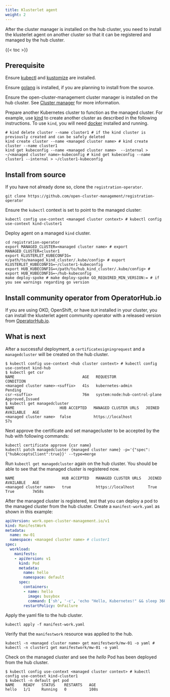 ```yaml
---
title: Klusterlet agent
weight: 2
---
```


After the cluster manager is installed on the hub cluster, you need to install the klusterlet agent on another cluster so that it can be registered and managed by the hub cluster.

<!-- spellchecker-disable -->

{{< toc >}}

<!-- spellchecker-enable -->

## Prerequisite

Ensure [kubectl](https://kubernetes.io/docs/tasks/tools/install-kubectl) and [kustomize](https://kubernetes-sigs.github.io/kustomize/installation) are installed.

Ensure [golang](https://golang.org/doc/install) is installed, if you are planning to install from the source.

Ensure the open-cluster-management cluster manager is installed on the hub cluster. See [Cluster manager](../cluster-manager) for more information.

Prepare another Kubernetes cluster to function as the managed cluster. For example, use [kind](https://kind.sigs.k8s.io/docs/user/quick-start) to create another cluster as described in the following instructions. To use `kind`, you will need [docker](https://docs.docker.com/get-started) installed and running.

```Shell
# kind delete cluster --name cluster1 # if the kind cluster is previously created and can be safely deleted
kind create cluster --name <managed cluster name> # kind create cluster --name cluster1
kind get kubeconfig --name <managed cluster name>  --internal > ~/<managed cluster name>-kubeconfig # kind get kubeconfig --name cluster1 --internal > ~/cluster1-kubeconfig
```

## Install from source

If you have not already done so, clone the `registration-operator`.

```Shell
git clone https://github.com/open-cluster-management/registration-operator
```

Ensure the `kubectl` context is set to point to the managed cluster:

```Shell
kubectl config use-context <managed cluster context> # kubectl config use-context kind-cluster1
```

Deploy agent on a managed `kind` cluster.

```Shell
cd registration-operator
export MANAGED_CLUSTER=<managed cluster name> # export MANAGED_CLUSTER=cluster1
export KLUSTERLET_KUBECONFIG=</path/to/managed_kind_cluster/.kube/config> # export KLUSTERLET_KUBECONFIG=~/cluster1-kubeconfig
export HUB_KUBECONFIG=</path/to/hub_kind_cluster/.kube/config> # export HUB_KUBECONFIG=~/hub-kubeconfig
make deploy-spoke # make deploy-spoke GO_REQUIRED_MIN_VERSION:= # if you see warnings regarding go version
```

## Install community operator from OperatorHub.io
If you are using OKD, OpenShift, or have `OLM` installed in your cluster, you can install the klusterlet agent community operator with a released version from [OperatorHub.io](https://operatorhub.io/operator/klusterlet).

## What is next

After a successful deployment, a `certificatesigningrequest` and a `managedcluster` will be created on the hub cluster.

```Shell
$ kubectl config use-context <hub cluster context> # kubectl config use-context kind-hub
$ kubectl get csr
NAME                              AGE   REQUESTOR                       CONDITION
<managed cluster name>-<suffix>   41s   kubernetes-admin                Pending
csr-<suffix>                      76m   system:node:hub-control-plane   Approved,Issued
$ kubectl get managedcluster
NAME                    HUB ACCEPTED   MANAGED CLUSTER URLS   JOINED   AVAILABLE   AGE
<managed cluster name>  false          https://localhost                           57s
```

Next approve the certificate and set managecluster to be accepted by the hub with following commands:

```Shell
kubectl certificate approve {csr name}
kubectl patch managedcluster {managed cluster name} -p='{"spec":{"hubAcceptsClient":true}}' --type=merge
```

Run `kubectl get managedcluster` again on the hub cluster. You should be able to see that the managed cluster is registered now.

```Shell
NAME                     HUB ACCEPTED   MANAGED CLUSTER URLS   JOINED   AVAILABLE   AGE
<managed cluster name>   true           https://localhost      True     True        7m58s
```

After the managed cluster is registered, test that you can deploy a pod to the managed cluster from the hub cluster. Create a `manifest-work.yaml` as shown in this example:

```yaml
apiVersion: work.open-cluster-management.io/v1
kind: ManifestWork
metadata:
  name: mw-01
  namespace: <managed cluster name> # cluster1
spec:
  workload:
    manifests:
    - apiVersion: v1
      kind: Pod
      metadata:
        name: hello
        namespace: default
      spec:
        containers:
        - name: hello
          image: busybox
          command: ['sh', '-c', 'echo "Hello, Kubernetes!" && sleep 3600']
        restartPolicy: OnFailure
```

Apply the yaml file to the hub cluster.

```Shell
kubectl apply -f manifest-work.yaml
```

Verify that the `manifestwork` resource was applied to the hub.
```Shell
kubectl -n <managed cluster name> get manifestwork/mw-01 -o yaml # kubectl -n cluster1 get manifestwork/mw-01 -o yaml
```

Check on the managed cluster and see the _hello_ Pod has been deployed from the hub cluster.

```Shell
$ kubectl config use-context <managed cluster context> # kubectl config use-context kind-cluster1
$ kubectl -n default get pod
NAME    READY   STATUS    RESTARTS   AGE
hello   1/1     Running   0          108s
```
